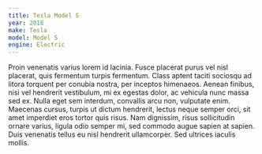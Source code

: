```yaml
---
title: Tesla Model S
year: 2018
make: Tesla
model: Model S
engine: Electric
---
```


Proin venenatis varius lorem id lacinia. Fusce placerat purus vel nisl placerat, quis fermentum turpis fermentum. Class aptent taciti sociosqu ad litora torquent per conubia nostra, per inceptos himenaeos. Aenean finibus, nisi vel hendrerit vestibulum, mi ex egestas dolor, ac vehicula nunc massa sed ex. Nulla eget sem interdum, convallis arcu non, vulputate enim. Maecenas cursus, turpis ut dictum hendrerit, lectus neque semper orci, sit amet imperdiet eros tortor quis risus. Nam dignissim, risus sollicitudin ornare varius, ligula odio semper mi, sed commodo augue sapien at sapien. Duis venenatis tellus eu nisl hendrerit ullamcorper. Sed ultrices iaculis mollis.